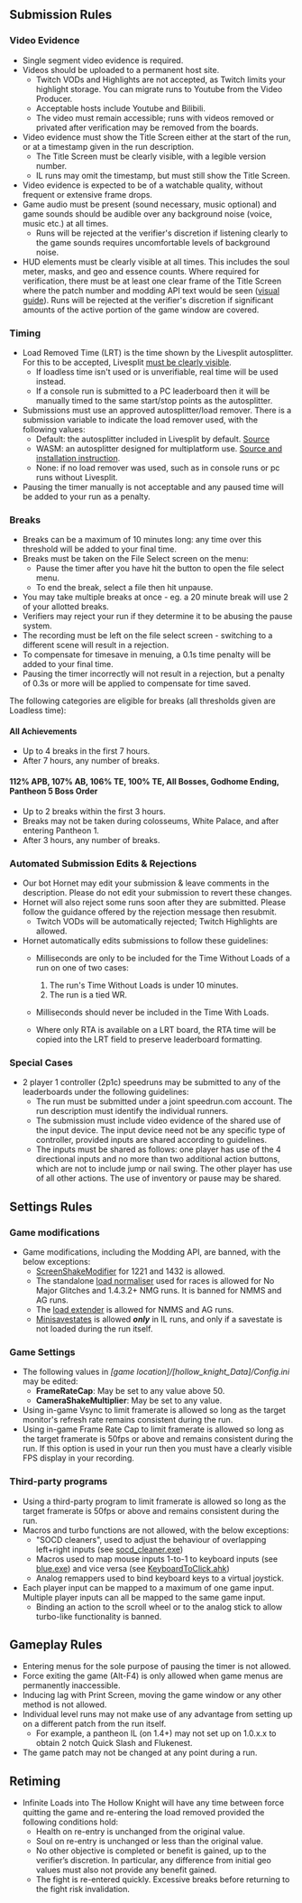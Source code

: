 ## Submission Rules

### Video Evidence

- Single segment video evidence is required.
- Videos should be uploaded to a permanent host site.
  - Twitch VODs and Highlights are not accepted, as Twitch limits your highlight storage. You can migrate runs to Youtube from the Video Producer.
  - Acceptable hosts include Youtube and Bilibili.
  - The video must remain accessible; runs with videos removed or privated after verification may be removed from the boards.
- Video evidence must show the Title Screen either at the start of the run, or at a timestamp given in the run description.
  - The Title Screen must be clearly visible, with a legible version number.
  - IL runs may omit the timestamp, but must still show the Title Screen.
- Video evidence is expected to be of a watchable quality, without frequent or extensive frame drops.
- Game audio must be present (sound necessary, music optional) and game sounds should be audible over any background noise (voice, music etc.) at all times.
  - Runs will be rejected at the verifier's discretion if listening clearly to the game sounds requires uncomfortable levels of background noise.
- HUD elements must be clearly visible at all times. This includes the soul meter, masks, and geo and essence counts. Where required for verification, there must be at least one clear frame of the Title Screen where the patch number and modding API text would be seen ([visual guide](https://github.com/hk-speedrunning/HK-Rules/blob/main/video-guidelines.md)). Runs will be rejected at the verifier's discretion if significant amounts of the active portion of the game window are covered.

### Timing

- Load Removed Time (LRT) is the time shown by the Livesplit autosplitter. For this to be accepted, Livesplit [must be clearly visible](https://github.com/hk-speedrunning/HK-Rules/blob/main/video-guidelines.md).
  - If loadless time isn't used or is unverifiable, real time will be used instead.
  - If a console run is submitted to a PC leaderboard then it will be manually timed to the same start/stop points as the autosplitter.
- Submissions must use an approved autosplitter/load remover. There is a submission variable to indicate the load remover used, with the following values:
  - Default: the autosplitter included in Livesplit by default. [Source](https://github.com/ShootMe/LiveSplit.HollowKnight)
  - WASM: an autosplitter designed for multiplatform use. [Source and installation instruction](https://github.com/AlexKnauth/hollowknight-autosplit-wasm).
  - None: if no load remover was used, such as in console runs or pc runs without Livesplit.
- Pausing the timer manually is not acceptable and any paused time will be added to your run as a penalty.

### Breaks

- Breaks can be a maximum of 10 minutes long: any time over this threshold will be added to your final time.
- Breaks must be taken on the File Select screen on the menu:
    - Pause the timer after you have hit the button to open the file select menu.
    - To end the break, select a file then hit unpause.
- You may take multiple breaks at once - eg. a 20 minute break will use 2 of your allotted breaks.
- Verifiers may reject your run if they determine it to be abusing the pause system.
- The recording must be left on the file select screen - switching to a different scene will result in a rejection.
- To compensate for timesave in menuing, a 0.1s time penalty will be added to your final time.
- Pausing the timer incorrectly will not result in a rejection, but a penalty of 0.3s or more will be applied to compensate for time saved.

The following categories are eligible for breaks (all thresholds given are Loadless time):

#### All Achievements

- Up to 4 breaks in the first 7 hours.
- After 7 hours, any number of breaks.

#### 112% APB, 107% AB, 106% TE, 100% TE, All Bosses, Godhome Ending, Pantheon 5 Boss Order

- Up to 2 breaks within the first 3 hours.
- Breaks may not be taken during colosseums, White Palace, and after entering Pantheon 1.
- After 3 hours, any number of breaks.

### Automated Submission Edits & Rejections
- Our bot Hornet may edit your submission & leave comments in the description. Please do not edit your submission to revert these changes.
- Hornet will also reject some runs soon after they are submitted. Please follow the guidance offered by the rejection message then resubmit.
  - Twitch VODs will be automatically rejected; Twitch Highlights are allowed.
- Hornet automatically edits submissions to follow these guidelines:
  - Milliseconds are only to be included for the Time Without Loads of a run on one of two cases:
  
    1.  The run's Time Without Loads is under 10 minutes.
    2.  The run is a tied WR.
  
  - Milliseconds should never be included in the Time With Loads.
  - Where only RTA is available on a LRT board, the RTA time will be copied into the LRT field to preserve leaderboard formatting.

### Special Cases

- 2 player 1 controller (2p1c) speedruns may be submitted to any of the leaderboards under the following guidelines:
  - The run must be submitted under a joint speedrun.com account. The run description must identify the individual runners.
  - The submission must include video evidence of the shared use of the input device. The input device need not be any specific type of controller, provided inputs are shared according to guidelines.
  - The inputs must be shared as follows: one player has use of the 4 directional inputs and no more than two additional action buttons, which are not to include jump or nail swing. The other player has use of all other actions. The use of inventory or pause may be shared.

## Settings Rules

### Game modifications

- Game modifications, including the Modding API, are banned, with the below exceptions:
  - [ScreenShakeModifier](https://github.com/hk-speedrunning/HK-Resources/blob/main/README.md#screenshakemodifier) for 1221 and 1432 is allowed.
  - The standalone [load normaliser](https://github.com/hk-speedrunning/HK-Resources/blob/main/README.md#loadnormaliser) used for races is allowed for No Major Glitches and 1.4.3.2+ NMG runs. It is banned for NMMS and AG runs.
  - The [load extender](https://github.com/hk-speedrunning/HK-Resources/blob/main/README.md#loadextender) is allowed for NMMS and AG runs.
  - [Minisavestates](https://github.com/hk-speedrunning/HK-Resources/blob/main/README.md#minisavestates) is allowed **_only_** in IL runs, and only if a savestate is not loaded during the run itself.

### Game Settings

- The following values in _[game location]/[hollow_knight_Data]/Config.ini_ may be edited:
  - **FrameRateCap**: May be set to any value above 50.
  - **CameraShakeMultiplier**: May be set to any value.
- Using in-game Vsync to limit framerate is allowed so long as the target monitor's refresh rate remains consistent during the run.
- Using in-game Frame Rate Cap to limit framerate is allowed so long as the target framerate is 50fps or above and remains consistent during the run. If this option is used in your run then you must have a clearly visible FPS display in your recording.

### Third-party programs

- Using a third-party program to limit framerate is allowed so long as the target framerate is 50fps or above and remains consistent during the run.
- Macros and turbo functions are not allowed, with the below exceptions:
  - "SOCD cleaners", used to adjust the behaviour of overlapping left+right inputs (see [socd_cleaner.exe](https://github.com/valignatev/socd/releases/download/0.0.8/socd_cleaner.exe))
  - Macros used to map mouse inputs 1-to-1 to keyboard inputs (see [blue.exe](https://github.com/hk-speedrunning/HK-Resources/raw/main/External%20Tools/Blue/blue.exe)) and vice versa (see [KeyboardToClick.ahk](https://github.com/hk-speedrunning/HK-Resources/raw/main/External%20Tools/KeyboardToClick/KeyboardToClick.ahk))
  - Analog remappers used to bind keyboard keys to a virtual joystick.
- Each player input can be mapped to a maximum of one game input. Multiple player inputs can all be mapped to the same game input.
  - Binding an action to the scroll wheel or to the analog stick to allow turbo-like functionality is banned.

## Gameplay Rules

- Entering menus for the sole purpose of pausing the timer is not allowed.
- Force exiting the game (Alt-F4) is only allowed when game menus are permanently inaccessible.
- Inducing lag with Print Screen, moving the game window or any other method is not allowed.
- Individual level runs may not make use of any advantage from setting up on a different patch from the run itself.
  - For example, a pantheon IL (on 1.4+) may not set up on 1.0.x.x to obtain 2 notch Quick Slash and Flukenest.
- The game patch may not be changed at any point during a run.

## Retiming

- Infinite Loads into The Hollow Knight will have any time between force quitting the game and re-entering the load removed provided the following conditions hold:
  - Health on re-entry is unchanged from the original value.
  - Soul on re-entry is unchanged or less than the original value.
  - No other objective is completed or benefit is gained, up to the verifier’s discretion. In particular, any difference from initial geo values must also not provide any benefit gained.
  - The fight is re-entered quickly. Excessive breaks before returning to the fight risk invalidation.
